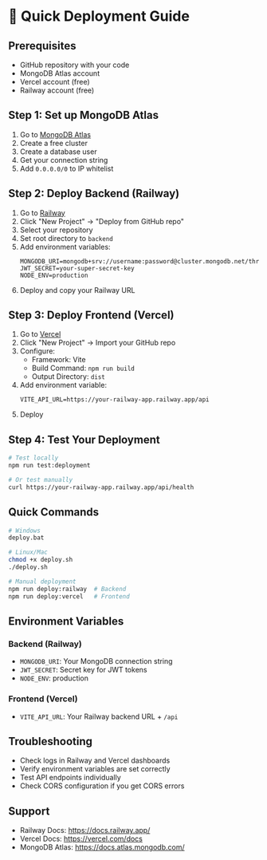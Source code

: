 # 🚀 Quick Deployment Guide

## Prerequisites
- GitHub repository with your code
- MongoDB Atlas account
- Vercel account (free)
- Railway account (free)

## Step 1: Set up MongoDB Atlas
1. Go to [MongoDB Atlas](https://cloud.mongodb.com)
2. Create a free cluster
3. Create a database user
4. Get your connection string
5. Add `0.0.0.0/0` to IP whitelist

## Step 2: Deploy Backend (Railway)
1. Go to [Railway](https://railway.app)
2. Click "New Project" → "Deploy from GitHub repo"
3. Select your repository
4. Set root directory to `backend`
5. Add environment variables:
   ```
   MONGODB_URI=mongodb+srv://username:password@cluster.mongodb.net/threadswear_pk
   JWT_SECRET=your-super-secret-key
   NODE_ENV=production
   ```
6. Deploy and copy your Railway URL

## Step 3: Deploy Frontend (Vercel)
1. Go to [Vercel](https://vercel.com)
2. Click "New Project" → Import your GitHub repo
3. Configure:
   - Framework: Vite
   - Build Command: `npm run build`
   - Output Directory: `dist`
4. Add environment variable:
   ```
   VITE_API_URL=https://your-railway-app.railway.app/api
   ```
5. Deploy

## Step 4: Test Your Deployment
```bash
# Test locally
npm run test:deployment

# Or test manually
curl https://your-railway-app.railway.app/api/health
```

## Quick Commands
```bash
# Windows
deploy.bat

# Linux/Mac
chmod +x deploy.sh
./deploy.sh

# Manual deployment
npm run deploy:railway  # Backend
npm run deploy:vercel   # Frontend
```

## Environment Variables

### Backend (Railway)
- `MONGODB_URI`: Your MongoDB connection string
- `JWT_SECRET`: Secret key for JWT tokens
- `NODE_ENV`: production

### Frontend (Vercel)
- `VITE_API_URL`: Your Railway backend URL + `/api`

## Troubleshooting
- Check logs in Railway and Vercel dashboards
- Verify environment variables are set correctly
- Test API endpoints individually
- Check CORS configuration if you get CORS errors

## Support
- Railway Docs: https://docs.railway.app/
- Vercel Docs: https://vercel.com/docs
- MongoDB Atlas: https://docs.atlas.mongodb.com/ 